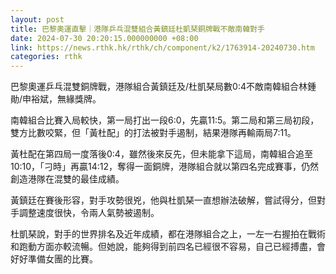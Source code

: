 ```yaml
---
layout: post
title: 巴黎奧運直擊｜港隊乒乓混雙組合黃鎮廷杜凱琹銅牌戰不敵南韓對手
date: 2024-07-30 20:20:15.000000000 +08:00
link: https://news.rthk.hk/rthk/ch/component/k2/1763914-20240730.htm
categories: rthk
---
```


巴黎奧運乒乓混雙銅牌戰，港隊組合黃鎮廷及/杜凱琹局數0:4不敵南韓組合林鍾勛/申裕斌，無緣獎牌。

南韓組合比賽入局較快，第一局打出一段6:0，先贏11:5。第二局和第三局初段，雙方比數咬緊，但「黃杜配」的打法被對手遏制，結果港隊再輸兩局7:11。

黃杜配在第四局一度落後0:4，雖然後來反先，但未能拿下這局，南韓組合追至10:10，「刁時」再贏14:12，奪得一面銅牌，港隊組合就以第四名完成賽事，仍然創造港隊在混雙的最佳成績。

黃鎮廷在賽後形容，對手攻勢很兇，他與杜凱琹一直想辦法破解，嘗試得分，但對手調整速度很快，令兩人氣勢被遏制。

杜凱琹說，對手的世界排名及近年成績，都在港隊組合之上，一左一右握拍在戰術和跑動方面亦較流暢。但她說，能夠得到前四名已經很不容易，自己已經搏盡，會好好準備女團的比賽。
